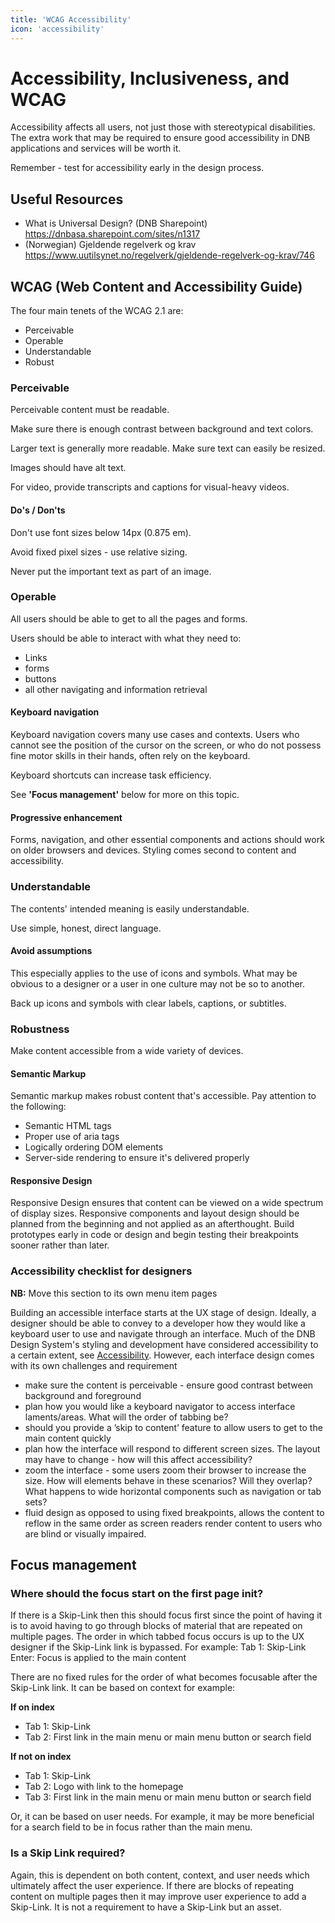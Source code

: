 ```yaml
---
title: 'WCAG Accessibility'
icon: 'accessibility'
---
```


# Accessibility, Inclusiveness, and WCAG

Accessibility affects all users, not just those with stereotypical disabilities. The extra work that may be required to ensure good accessibility in DNB applications and services will be worth it.

Remember - test for accessibility early in the design process.

## Useful Resources

- What is Universal Design? (DNB Sharepoint) https://dnbasa.sharepoint.com/sites/n1317
- (Norwegian) Gjeldende regelverk og krav https://www.uutilsynet.no/regelverk/gjeldende-regelverk-og-krav/746

## WCAG (Web Content and Accessibility Guide)

The four main tenets of the WCAG 2.1 are:

- Perceivable
- Operable
- Understandable
- Robust

### Perceivable

Perceivable content must be readable.

Make sure there is enough contrast between background and text colors.

Larger text is generally more readable. Make sure text can easily be resized.

Images should have alt text.

For video, provide transcripts and captions for visual-heavy videos.

#### Do's / Don'ts

Don't use font sizes below 14px (0.875 em).

Avoid fixed pixel sizes - use relative sizing.

Never put the important text as part of an image.

### Operable

All users should be able to get to all the pages and forms.

Users should be able to interact with what they need to:

- Links
- forms
- buttons
- all other navigating and information retrieval

#### Keyboard navigation

Keyboard navigation covers many use cases and contexts. Users who cannot see the position of the cursor on the screen, or who do not possess fine motor skills in their hands, often rely on the keyboard.

Keyboard shortcuts can increase task efficiency.

See **'Focus management'** below for more on this topic.

#### Progressive enhancement

Forms, navigation, and other essential components and actions should work on older browsers and devices. Styling comes second to content and accessibility.

### Understandable

The contents' intended meaning is easily understandable.

Use simple, honest, direct language.

#### Avoid assumptions

This especially applies to the use of icons and symbols. What may be obvious to a designer or a user in one culture may not be so to another.

Back up icons and symbols with clear labels, captions, or subtitles.

### Robustness

Make content accessible from a wide variety of devices.

#### Semantic Markup

Semantic markup makes robust content that's accessible. Pay attention to the following:

- Semantic HTML tags
- Proper use of aria tags
- Logically ordering DOM elements
- Server-side rendering to ensure it's delivered properly

#### Responsive Design

Responsive Design ensures that content can be viewed on a wide spectrum of display sizes.
Responsive components and layout design should be planned from the beginning and not applied as an afterthought. Build prototypes early in code or design and begin testing their breakpoints sooner rather than later.

### Accessibility checklist for designers

**NB:** Move this section to its own menu item pages

Building an accessible interface starts at the UX stage of design. Ideally, a designer should be able to convey to a developer how they would like a keyboard user to use and navigate through an interface. Much of the DNB Design System's styling and development have considered accessibility to a certain extent, see [Accessibility](/uilib/usage/accessibility). However, each interface design comes with its own challenges and requirement

- make sure the content is perceivable - ensure good contrast between background and foreground
- plan how you would like a keyboard navigator to access interface laments/areas. What will the order of tabbing be?
- should you provide a ’skip to content’ feature to allow users to get to the main content quickly
- plan how the interface will respond to different screen sizes. The layout may have to change - how will this affect accessibility?
- zoom the interface - some users zoom their browser to increase the size. How will elements behave in these scenarios? Will they overlap? What happens to wide horizontal components such as navigation or tab sets?
- fluid design as opposed to using fixed breakpoints, allows the content to reflow in the same order as screen readers render content to users who are blind or visually impaired.

## Focus management

### Where should the focus start on the first page init?

If there is a Skip-Link then this should focus first since the point of having it is to avoid having to go through blocks of material that are repeated on multiple pages.
The order in which tabbed focus occurs is up to the UX designer if the Skip-Link link is bypassed. For example:
Tab 1: Skip-Link
Enter: Focus is applied to the main content

There are no fixed rules for the order of what becomes focusable after the Skip-Link link. It can be based on context for example:

**If on index**

- Tab 1: Skip-Link
- Tab 2: First link in the main menu or main menu button or search field

**If not on index**

- Tab 1: Skip-Link
- Tab 2: Logo with link to the homepage
- Tab 3: First link in the main menu or main menu button or search field

Or, it can be based on user needs. For example, it may be more beneficial for a search field to be in focus rather than the main menu.

### Is a Skip Link required?

Again, this is dependent on both content, context, and user needs which ultimately affect the user experience. If there are blocks of repeating content on multiple pages then it may improve user experience to add a Skip-Link.
It is not a requirement to have a Skip-Link but an asset.
